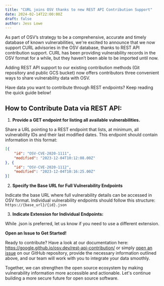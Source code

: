 ```yaml
---
title: "CURL joins OSV thanks to new REST API Contribution Support"
date: 2024-02-14T22:00:00Z
draft: false
author: Jess Lowe
---
```

As part of OSV’s strategy to be a comprehensive, accurate and timely database of known vulnerabilities, we're excited to announce that we now support CURL advisories in the OSV database, thanks to REST API contribution support. CURL has been providing vulnerability records in the OSV format for a while, but they haven’t been able to be imported until now.
<!-- more -->

Adding REST API support to our existing contribution methods (Git repository and public GCS bucket) now offers contributors three convenient ways to share vulnerability data with OSV.

Have data you want to contribute through REST endpoints? Keep reading the quick guide below!

<h2>How to Contribute Data via REST API:</h2>

1. **Provide a GET endpoint for listing all available vulnerabilities.**

Share a URL pointing to a REST endpoint that lists, at minimum, all vulnerability IDs and their last modified dates.
This endpoint should contain information in this format:

```json
[{
    "id": "OSV-CVE-2020-1111",
    "modified": "2023-12-04T10:12:08.00Z"
}, {
    "id": "OSV-CVE-2020-1112",
    "modified": "2023-12-04T10:16:25.00Z"
}]
```

2. **Specify the Base URL for Full Vulnerability Endpoints**

Indicate the base URL where full vulnerability details can be accessed in OSV format.
Individual vulnerability endpoints should follow this structure: `https://{base_url}/{id}.json`

3. **Indicate Extension for Individual Endpoints:**

While .json is preferred, let us know if you need to use a different extension.


**Open an Issue to Get Started!**

Ready to contribute? Have a look at our documentation here: https://google.github.io/osv.dev/rest-api-contribution/ or simply [open an issue](https://github.com/google/osv.dev/issues) on our GitHub repository, provide the necessary information outlined above, and our team will work with you to integrate your data smoothly.

Together, we can strengthen the open source ecosystem by making vulnerability information more accessible and actionable. Let's continue building a more secure future for open source software.
